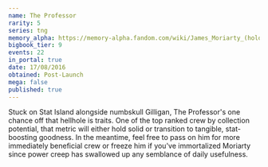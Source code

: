```yaml
---
name: The Professor
rarity: 5
series: tng
memory_alpha: https://memory-alpha.fandom.com/wiki/James_Moriarty_(hologram)
bigbook_tier: 9
events: 22
in_portal: true
date: 17/08/2016
obtained: Post-Launch
mega: false
published: true
---
```


Stuck on Stat Island alongside numbskull Gilligan, The Professor's one chance off that hellhole is traits. One of the top ranked crew by collection potential, that metric will either hold solid or transition to tangible, stat-boosting goodness. In the meantime, feel free to pass on him for more immediately beneficial crew or freeze him if you've immortalized Moriarty since power creep has swallowed up any semblance of daily usefulness.
